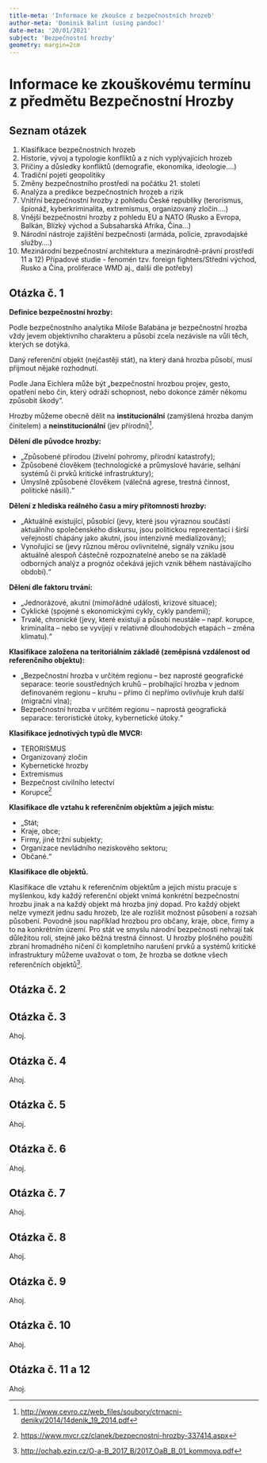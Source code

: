 ```yaml
---
title-meta: 'Informace ke zkoušce z bezpečnostních hrozeb'
author-meta: 'Dominik Balint (using pandoc)'
date-meta: '20/01/2021'
subject: 'Bezpečnostní hrozby'
geometry: margin=2cm
---
```


# Informace ke zkouškovému termínu z předmětu Bezpečnostní Hrozby

## Seznam otázek

1) Klasifikace bezpečnostních hrozeb
2) Historie, vývoj a typologie konfliktů a z nich vyplývajících hrozeb
3) Příčiny a důsledky konfliktů (demografie, ekonomika, ideologie….)
4) Tradiční pojetí geopolitiky
5) Změny bezpečnostního prostředí na počátku 21. století
6) Analýza a predikce bezpečnostních hrozeb a rizik
7) Vnitřní bezpečnostní hrozby z pohledu České republiky (terorismus, špionáž, kyberkriminalita, extremismus, organizovaný zločin….)
8) Vnější bezpečnostní hrozby z pohledu EU a NATO (Rusko a Evropa, Balkán, Blízký východ a Subsaharská Afrika, Čína…)
9) Národní nástroje zajištění bezpečnosti (armáda, policie, zpravodajské služby….)
10) Mezinárodní bezpečnostní architektura a mezinárodně-právní prostředí
11 a 12) Případové studie  - fenomén tzv. foreign fighters/Střední východ, Rusko a Čína, proliferace WMD aj., další dle potřeby)

## Otázka č. 1

**Definice bezpečnostní hrozby:**

Podle bezpečnostního analytika Miloše Balabána je bezpečnostní hrozba vždy jevem objektivního charakteru a působí zcela nezávisle na vůli těch, kterých se dotýká.

Daný referenční objekt (nejčastěji stát), na který daná hrozba působí, musí přijmout nějaké rozhodnutí.

Podle Jana Eichlera může být „bezpečnostní hrozbou projev, gesto, opatření nebo čin, který odráží schopnost, nebo dokonce záměr někomu způsobit škody“.

Hrozby můžeme obecně dělit na **institucionální** (zamýšlená hrozba daným činitelem) a **neinstitucionální** (jev přírodní)[^3].

**Dělení dle původce hrozby:**

- „Způsobené přírodou (živelní pohromy, přírodní katastrofy);
- Způsobené člověkem (technologické a průmyslové havárie, selhání systémů či prvků kritické infrastruktury);
- Úmyslně způsobené člověkem (válečná agrese, trestná činnost, politické násilí).“

**Dělení z hlediska reálného času a míry přítomnosti hrozby:**

- „Aktuálně existující, působící (jevy, které jsou výraznou součástí aktuálního společenského diskursu, jsou politickou reprezentací i širší veřejností chápány jako akutní, jsou intenzivně medializovány);
- Vynořující se (jevy různou měrou ovlivnitelné, signály vzniku jsou aktuálně alespoň částečně rozpoznatelné anebo se na základě odborných analýz a prognóz očekává jejich vznik během nastávajícího období).“

**Dělení dle faktoru trvání:**

- „Jednorázové, akutní (mimořádné události, krizové situace);
- Cyklické (spojené s ekonomickými cykly, cykly pandemií);
- Trvalé, chronické (jevy, které existují a působí neustále – např. korupce, kriminalita – nebo se vyvíjejí v relativně dlouhodobých etapách – změna klimatu).“

**Klasifikace založena na teritoriálním základě (zeměpisná vzdálenost od referenčního objektu):**

- „Bezpečnostní hrozba v určitém regionu – bez naprosté geografické separace: teorie soustředných kruhů – probíhající hrozba v jednom definovaném regionu – kruhu – přímo či nepřímo ovlivňuje kruh další (migrační vlna);
- Bezpečnostní hrozba v určitém regionu – naprostá geografická separace: teroristické útoky, kybernetické útoky.“

**Klasifikace jednotivých typů dle MVCR:**

- TERORISMUS
- Organizovaný zločin
- Kybernetické hrozby
- Extremismus
- Bezpečnost civilního letectví
- Korupce[^2]

**Klasifikace dle vztahu k referenčním objektům a jejich místu:**

- „Stát;
- Kraje, obce;
- Firmy, jiné tržní subjekty;
- Organizace nevládního neziskového sektoru;
- Občané.“

**Klasifikace dle objektů.**

Klasifikace dle vztahu k referenčním objektům a jejich místu pracuje s myšlenkou, kdy každý
referenční objekt vnímá konkrétní bezpečnostní hrozbu jinak a na každý objekt má hrozba
jiný dopad. Pro každý objekt nelze vymezit jednu sadu hrozeb, lze ale rozlišit možnost
působení a rozsah působení. Povodně jsou například hrozbou pro občany, kraje, obce, firmy
a to na konkrétním území. Pro stát ve smyslu národní bezpečnosti nehrají tak důležitou roli,
stejně jako běžná trestná činnost. U hrozby plošného použití zbraní hromadného ničení či
kompletního narušení prvků a systémů kritické infrastruktury můžeme uvažovat o tom, že
hrozba se dotkne všech referenčních objektů[^1].

## Otázka č. 2



## Otázka č. 3

Ahoj.

## Otázka č. 4

Ahoj.

## Otázka č. 5

Ahoj.

## Otázka č. 6

Ahoj.

## Otázka č. 7

Ahoj.

## Otázka č. 8

Ahoj.

## Otázka č. 9

Ahoj.

## Otázka č. 10

Ahoj.

## Otázka č. 11 a 12

Ahoj.

[^1]: http://ochab.ezin.cz/O-a-B_2017_B/2017_OaB_B_01_kommova.pdf
[^2]: https://www.mvcr.cz/clanek/bezpecnostni-hrozby-337414.aspx
[^3]: http://www.cevro.cz/web_files/soubory/ctrnacni-deniky/2014/14denik_19_2014.pdf